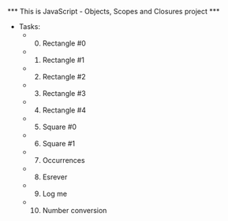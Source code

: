   *** This is JavaScript - Objects, Scopes and Closures project ***

  - Tasks:
    * 0. Rectangle #0
    * 1. Rectangle #1
    * 2. Rectangle #2
    * 3. Rectangle #3
    * 4. Rectangle #4
    * 5. Square #0
    * 6. Square #1
    * 7. Occurrences
    * 8. Esrever
    * 9. Log me
    * 10. Number conversion